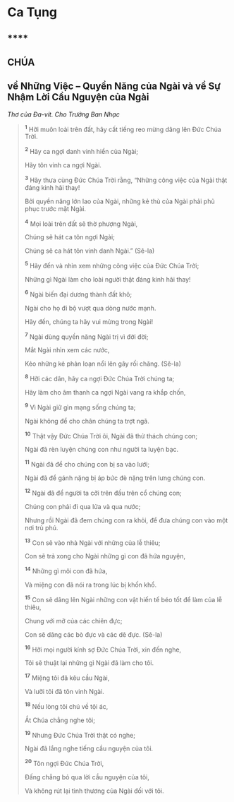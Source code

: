 # Ca Tụng

## \*\*\*\*

## CHÚA

## về Những Việc – Quyền Năng của Ngài và về Sự Nhậm Lời Cầu Nguyện của Ngài

_Thơ của Đa-vít. Cho Trưởng Ban Nhạc_

> <sup><b>1</b></sup> Hỡi muôn loài trên đất, hãy cất tiếng reo mừng dâng lên Đức Chúa Trời.
>
> <sup><b>2</b></sup> Hãy ca ngợi danh vinh hiển của Ngài;
>
> Hãy tôn vinh ca ngợi Ngài.
>
> <sup><b>3</b></sup> Hãy thưa cùng Đức Chúa Trời rằng, “Những công việc của Ngài thật đáng kinh hãi thay!
>
> Bởi quyền năng lớn lao của Ngài, những kẻ thù của Ngài phải phủ phục trước mặt Ngài.
>
> <sup><b>4</b></sup> Mọi loài trên đất sẽ thờ phượng Ngài,
>
> Chúng sẽ hát ca tôn ngợi Ngài;
>
> Chúng sẽ ca hát tôn vinh danh Ngài.” (Sê-la)
>
> <sup><b>5</b></sup> Hãy đến và nhìn xem những công việc của Đức Chúa Trời;
>
> Những gì Ngài làm cho loài người thật đáng kinh hãi thay!
>
> <sup><b>6</b></sup> Ngài biến đại dương thành đất khô;
>
> Ngài cho họ đi bộ vượt qua dòng nước mạnh.
>
> Hãy đến, chúng ta hãy vui mừng trong Ngài!
>
> <sup><b>7</b></sup> Ngài dùng quyền năng Ngài trị vì đời đời;
>
> Mắt Ngài nhìn xem các nước,
>
> Kẻo những kẻ phản loạn nổi lên gây rối chăng. (Sê-la)
>
> <sup><b>8</b></sup> Hỡi các dân, hãy ca ngợi Đức Chúa Trời chúng ta;
>
> Hãy làm cho âm thanh ca ngợi Ngài vang ra khắp chốn,
>
> <sup><b>9</b></sup> Vì Ngài giữ gìn mạng sống chúng ta;
>
> Ngài không để cho chân chúng ta trợt ngã.
>
> <sup><b>10</b></sup> Thật vậy Đức Chúa Trời ôi, Ngài đã thử thách chúng con;
>
> Ngài đã rèn luyện chúng con như người ta luyện bạc.
>
> <sup><b>11</b></sup> Ngài đã để cho chúng con bị sa vào lưới;
>
> Ngài đã để gánh nặng bị áp bức đè nặng trên lưng chúng con.
>
> <sup><b>12</b></sup> Ngài đã để người ta cỡi trên đầu trên cổ chúng con;
>
> Chúng con phải đi qua lửa và qua nước;
>
> Nhưng rồi Ngài đã đem chúng con ra khỏi, để đưa chúng con vào một nơi trù phú.
>
> <sup><b>13</b></sup> Con sẽ vào nhà Ngài với những của lễ thiêu;
>
> Con sẽ trả xong cho Ngài những gì con đã hứa nguyện,
>
> <sup><b>14</b></sup> Những gì môi con đã hứa,
>
> Và miệng con đã nói ra trong lúc bị khốn khổ.
>
> <sup><b>15</b></sup> Con sẽ dâng lên Ngài những con vật hiến tế béo tốt để làm của lễ thiêu,
>
> Chung với mỡ của các chiên đực;
>
> Con sẽ dâng các bò đực và các dê đực. (Sê-la)
>
> <sup><b>16</b></sup> Hỡi mọi người kính sợ Đức Chúa Trời, xin đến nghe,
>
> Tôi sẽ thuật lại những gì Ngài đã làm cho tôi.
>
> <sup><b>17</b></sup> Miệng tôi đã kêu cầu Ngài,
>
> Và lưỡi tôi đã tôn vinh Ngài.
>
> <sup><b>18</b></sup> Nếu lòng tôi chú về tội ác,
>
> Ắt Chúa chẳng nghe tôi;
>
> <sup><b>19</b></sup> Nhưng Đức Chúa Trời thật có nghe;
>
> Ngài đã lắng nghe tiếng cầu nguyện của tôi.
>
> <sup><b>20</b></sup> Tôn ngợi Đức Chúa Trời,
>
> Đấng chẳng bỏ qua lời cầu nguyện của tôi,
>
> Và không rút lại tình thương của Ngài đối với tôi.
